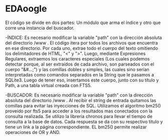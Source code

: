# EDAoogle

El código se divide en dos partes: Un módulo que arma el índice y otro que corre una instancia del buscador.

-ÍNDICE: 
  Es necesario modificar la variable "path" con la dirección absoluta del directorio /www .
  El código itera por todos los archivos que encuentra en ese directorio. Por cada uno, extrae 
  todo el cuerpo del texto omitiendo los delimitadores de HTML, "<" y ">". Luego, mediante Expresiones
  Regulares, extraemos los caracteres especiales (Los cuales podemos detectar porque, al ser extraídos
  de cada archivo, son parseados con el cuerpo "&#...;") y las comillas dobles y simples, las cuales sino 
  serían interpretadas como comandos separados en la String que le pasamos a SQLite3.
  Luego de tener eso, insertamos este cuerpo, junto con su título y Path, a una tabla virtual creada con FTS5.

-BUSCADOR:
  Es necesario modificar la variable "path" con la dirección absoluta del directorio /www .
  Al recibir el string de entrada quitamos las comillas para evitar las inyecciones de SQL.
  Utilizamos el algoritmo bm25() proveído por fts5 para acceder a los resultados mas conectados con la consulta realizada.
  Se utilizo la libreria chronos para llevar el tiempo de consulta a la base de datos.
  Cada respuesta se da con su respectivo titulo y tiene un link a la página correspondiente.
  EL bm25() permite realizar operaciones de OR y AND.
  

  
